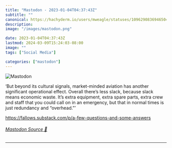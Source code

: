```yaml
---
title: "Mastodon - 2023-01-04T04:37:43Z"
subtitle: ""
canonical: https://hachyderm.io/users/mweagle/statuses/109629083694650459
description:
image: "/images/mastodon.png"

date: 2023-01-04T04:37:43Z
lastmod: 2024-03-09T15:24:03-08:00
image: ""
tags: ["Social Media"]

categories: ["mastodon"]
---
```

![Mastodon](/images/mastodon.png)

<p>‘But beyond its cultural signals, market-minded aviation has another significant operational effect. Overall there’s less slack, because slack means economic waste. It’s extra equipment, extra spare parts, extra crew and staff that you could call on in an emergency, but that in normal times is just redundancy and “overhead.”’</p><p><a href="https://fallows.substack.com/p/a-few-questions-and-some-answers" target="_blank" rel="nofollow noopener noreferrer" translate="no"><span class="invisible">https://</span><span class="ellipsis">fallows.substack.com/p/a-few-q</span><span class="invisible">uestions-and-some-answers</span></a></p>


###### [Mastodon Source 🐘](https://hachyderm.io/@mweagle/109629083694650459)

___
